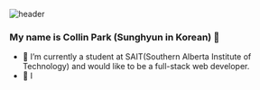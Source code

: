 ![header](https://capsule-render.vercel.app/api?type=waving&color=auto&height=200&section=header&text=Collin's&fontSize=90&animation=fadeIn&fontAlignY=38&desc=Github%20Profile&descAlignY=51&descAlign=62)
</br>
### My name is Collin Park (Sunghyun in Korean) 👋

- 🌱 I’m currently a student at SAIT(Southern Alberta Institute of Technology) and would like to be a full-stack web developer.
- 🤔 I 

